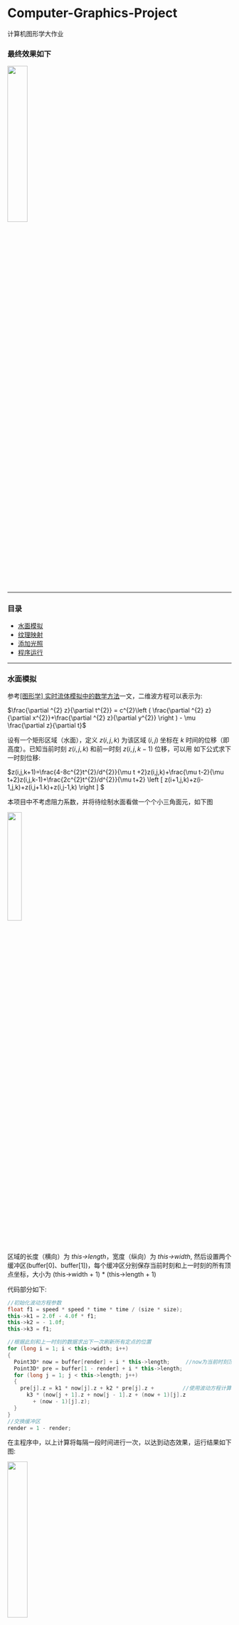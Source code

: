 # Computer-Graphics-Project
计算机图形学大作业
### <a name="result">最终效果如下</a>
<img src="https://github.com/cuiqingh/Computer-Graphics-Project/blob/main/img/%E6%9C%80%E5%90%8E%E6%95%88%E6%9E%9C.gif" width="30%">

---------

### 目录
* <a href="#water">水面模拟</a>
* <a href="#texture">纹理映射</a>
* <a href="#light">添加光照</a>
* <a href="#run">程序运行</a>

----------

### <a name="water">水面模拟</a>
参考[[图形学] 实时流体模拟中的数学方法](https://blog.csdn.net/zju_fish1996/article/details/52293782)一文，二维波方程可以表示为:

$\frac{\partial ^{2} z}{\partial t^{2}} = c^{2}\left ( \frac{\partial ^{2} z}{\partial x^{2}}+\frac{\partial ^{2} z}{\partial y^{2}} \right ) - \mu \frac{\partial z}{\partial t}$

设有一个矩形区域（水面），定义 $z(i,j,k)$ 为该区域 $(i,j)$ 坐标在 $k$ 时间的位移（即高度）。已知当前时刻 $z(i,j,k)$ 和前一时刻 $z(i,j,k-1)$ 位移，可以用
如下公式求下一时刻位移:

$z(i,j,k+1)=\frac{4-8c^{2}t^{2}/d^{2}}{\mu t +2}z(i,j,k)+\frac{\mu t-2}{\mu t+2}z(i,j,k-1)+\frac{2c^{2}t^{2}/d^{2}}{\mu t+2} \left [ z(i+1,j,k)+z(i-1,j,k)+z(i,j+1.k)+z(i,j-1,k) \right ] $

本项目中不考虑阻力系数，并将待绘制水面看做一个个小三角面元，如下图

<img src="https://github.com/cuiqingh/Computer-Graphics-Project/blob/main/img/%E7%BD%91%E6%A0%BC.png" width="25%">

区域的长度（横向）为 _this->length_，宽度（纵向）为 _this->width_,
然后设置两个缓冲区(buffer[0]、buffer[1])，每个缓冲区分别保存当前时刻和上一时刻的所有顶点坐标，大小为 (this->width + 1) \* (this->length + 1)

代码部分如下:
```C++
//初始化波动方程参数
float f1 = speed * speed * time * time / (size * size);
this->k1 = 2.0f - 4.0f * f1; 
this->k2 = - 1.0f;
this->k3 = f1;

//根据此刻和上一时刻的数据求出下一次刷新所有定点的位置
for (long i = 1; i < this->width; i++)
{
  Point3D* now = buffer[render] + i * this->length;     //now为当前时刻顶点信息，pre为上一时刻
  Point3D* pre = buffer[1 - render] + i * this->length;
  for (long j = 1; j < this->length; j++)
  {
    pre[j].z = k1 * now[j].z + k2 * pre[j].z +         //使用波动方程计算下一时刻坐标信息
      k3 * (now[j + 1].z + now[j - 1].z + (now + 1)[j].z
        + (now - 1)[j].z);
  }
}
//交换缓冲区
render = 1 - render;
```

在主程序中，以上计算将每隔一段时间进行一次，以达到动态效果，运行结果如下图:

<img src="https://github.com/cuiqingh/Computer-Graphics-Project/blob/main/img/%E7%BD%91%E6%A0%BC%E7%BA%BF%E5%9B%BE.gif" width="30%">

### <a name="texture">纹理映射</a>
这一部分主要将纹理贴图应用到水面的网格上，
其中读取bmp图片的函数(teture.h -> LoadBmpFile)是自定义的，也可以直接调用其他库中的函数，
opengl加载纹理主要用到下面几个函数:

```C++
glEnable(GL_TEXTURE_2D);            //启动纹理
glGenTextures(1, texture);                //加载一个纹理对象到texture
glBindTexture(GL_TEXTURE_2D, texture);    //创建或使用一个已命名的纹理，这里是绑定一个2D纹理到texture
glTexParameteri(GL_TEXTURE_2D, GL_TEXTURE_MAG_FILTER, GL_LINEAR);   //设置纹理的一些特性，比如这里设置纹理过滤方式为线性插值
void WINAPI glTexImage2D(           //指定二维纹理图像，即将图像信息绑定到该纹理上，此处纹理对应的是上面最近的绑定纹理
         GLenum  target,
         GLint   level,
         GLint   internalformat,
         GLsizei width,
         GLsizei height,
         GLint   border,
         GLint   format,
         GLenum  type,
   const GLvoid  *pixels
);
glTexCoord2f(GLfloat s,GLfloat t);    //后面跟glVertex3f, 将纹理图上的坐标到网格上的坐标做一个映射
glDisable(GL_TEXTURE_2D);           //关闭纹理
```

代码部分主要实现将纹理图正确映射到网格区域中,在Fluid类中设置 indices[3][faceNum] 和 texcoords[3][2][faceNum],前者保存从面到点的索引，后者存放
从网格到纹理图片的坐标映射，算法部分如下:
```C++
long idx = 0;
float wUnit = 1.0f / this->width;           //纹理图片的大小固定为1×1
float lUnit = 1.0f / this->length;

for (int i = 0; i < this->width; i++) {
  for (int j = 0; j < this->length; j++, idx++) {
    //下三角面片
    long t = i * (this->length + 1) + j;

    indices[0][idx] = t;
    indices[1][idx] = t + 1;
    indices[2][idx] = t + this->length + 1;

    texcoords[0][0][idx] = j * lUnit;
    texcoords[0][1][idx] = i * wUnit;
    texcoords[1][0][idx] = (j + 1) * lUnit;
    texcoords[1][1][idx] = i * wUnit;
    texcoords[2][0][idx] = j * lUnit;
    texcoords[2][1][idx] = (i + 1) * wUnit;
  }
}

for (int i = 1; i < this->width + 1; i++) {
  for (int j = 1; j < this->length + 1; j++, idx++) {
    //上三角面片
    long t = i * (this->length + 1) + j;

    indices[0][idx] = t;
    indices[1][idx] = t - 1;
    indices[2][idx] = t - this->length - 1;

    texcoords[0][0][idx] = j * lUnit;
    texcoords[0][1][idx] = i * wUnit;
    texcoords[1][0][idx] = (j - 1) * lUnit;
    texcoords[1][1][idx] = i * wUnit;
    texcoords[2][0][idx] = j * lUnit;
    texcoords[2][1][idx] = (i - 1) * wUnit;
  }
}
```
texcoords下标对应三角面元的位置如下图:

<img src="https://github.com/cuiqingh/Computer-Graphics-Project/blob/main/img/%E4%B8%8B%E4%B8%89%E8%A7%92.png" width="20%">
<img src="https://github.com/cuiqingh/Computer-Graphics-Project/blob/main/img/%E4%B8%8A%E4%B8%89%E8%A7%92.png" width="20%">

增加纹理后的效果如下:

<img src="https://github.com/cuiqingh/Computer-Graphics-Project/blob/main/img/%E6%B7%BB%E5%8A%A0%E7%BA%B9%E7%90%86.gif" width="30%">

然后调节波动方程的参数以美化绘制结果，并在水面四周添加五个背景纹理，做成虚拟的天空盒，
同时改写键盘回调函数，能通过按键控制视角的移动，这里主要使用glLookAt函数，需要注意每个参数的效果:
```C++
//a和d控制视角左右移动，w和s控制视角上下移动，1和2控制上下高度
void keyBoard(unsigned char key, int x, int y) {
	switch (key)
	{
	case 'a':
	case 'A':
		angleXy += 2.0; break;
	case 'd':
	case 'D':
		angleXy -= 2.0; break;
	case 'w':
	case 'W':
		angleXz += 2.0; break;
	case 's':
	case 'S':
		angleXz -= 2.0; break;
	case '1':
		z += (float)sin(PI * angleXz / 180.0f) * 1.0;
		break;
	case '2':
		z -= (float)sin(PI * angleXz / 180.0f) * 1.0;
	}
	
	glutPostRedisplay();
}

gluLookAt(x, y, z, float(x + 100 * cos(PI * angleXz / 180.0f)),
    float(y + 100 * sin(PI * angleXy / 180.0f)),
    float(z + 100 * sin(PI * angleXz / 180.0f)), 0.0f, 0.0f, 1.0f);
```

效果如下:

<img src="https://github.com/cuiqingh/Computer-Graphics-Project/blob/main/img/%E5%A4%A9%E7%A9%BA%E7%9B%92.gif" width="30%">

(这里可以看到水面还是有明显的边界感，因为此前的版本纹理映射算法有些小bug，在之后版本已经调整好了)

### <a name="light">添加光照</a>
在场景中添加光源，包括环境光、漫射光、镜面反射和光源，还有水面的材质设置，代码包括以下:
```C++
GLfloat ambient[] = { 2.0f, 2.0f, 2.0f, 1.0f };		// 整个场景的环境光强度 
GLfloat diffuse[] = { 1.0f, 1.0f, 1.0f, 1.0f };
GLfloat specular[] = { 1.0f, 1.0f, 1.0f, 1.0f };		//漫射光
GLfloat position[] = { 100.0f, 180.0f, 180.0f, 1.0f };	//光源位置
GLfloat mat_specular[] = { 1.0f, 1.0f, 1.0f, 1.0f };	//镜面反射参数
GLfloat mat_shininess[] = { 50.0 };		//高光指数

glMaterialfv(GL_FRONT, GL_SPECULAR, mat_specular);     //设置材质
glMaterialfv(GL_FRONT, GL_SHININESS, mat_shininess);

glLightfv(GL_LIGHT0, GL_POSITION, position);
glLightfv(GL_LIGHT0, GL_AMBIENT, ambient);
glLightfv(GL_LIGHT0, GL_DIFFUSE, diffuse);
glLightfv(GL_LIGHT0, GL_SPECULAR, specular);

glEnable(GL_LIGHTING);		//启用光源
glEnable(GL_LIGHT0);
glEnable(GL_DEPTH_TEST);
```
其中，反射光需要得到顶点的法向量，法向量的计算较为复杂，先通过计算得到每个面元的法向量，如果以面法向量作为顶点法向量，
得到的反射效果如下:

<img src="https://github.com/cuiqingh/Computer-Graphics-Project/blob/main/img/%E4%BB%A5%E9%9D%A2%E6%B3%95%E5%90%91%E9%87%8F%E7%9A%84%E5%85%89%E7%85%A7%E6%95%88%E6%9E%9C.gif" width="30%">

即类似镜片的效果，然后计算顶点法向量。如果一个顶点在多个面中，则需要取相关的所有面的法向量之和再规范化为单位向量，这部分需要讨论边界和内部节点，代码如下:
```C++
void computeNormal() {
	//计算所有三角面元的法向量
	long idx = 0;
	for (int i = 0; i < this->width; i++) {
		for (int j = 0; j < this->length; j++, idx++) {

			long t = i * (this->length + 1) + j;
			int i_0 = t;
			int i_1 = t + 1;
			int i_2 = t + this->length + 1;

			Vector3D z_o(buffer[0][i_1].x - buffer[0][i_0].x, buffer[0][i_1].y - buffer[0][i_0].y, buffer[0][i_1].z - buffer[0][i_0].z);
			Vector3D z_t(buffer[0][i_2].x - buffer[0][i_0].x, buffer[0][i_2].y - buffer[0][i_0].y, buffer[0][i_2].z - buffer[0][i_0].z);
			faceNormal[idx].cross(z_o, z_t).normalize();

		}
	}
	for (int i = 1; i < this->width + 1 ; i++) {
		for (int j = 1; j < this->length + 1; j++, idx++) {

			long t = i * (this->length + 1) + j;
			int i_0 = t;
			int i_1 = t + 1;
			int i_2 = t + this->length + 1;

			Vector3D z_o(buffer[0][i_1].x - buffer[0][i_0].x, buffer[0][i_1].y - buffer[0][i_0].y, buffer[0][i_1].z - buffer[0][i_0].z);
			Vector3D z_t(buffer[0][i_2].x - buffer[0][i_0].x, buffer[0][i_2].y - buffer[0][i_0].y, buffer[0][i_2].z - buffer[0][i_0].z);
			faceNormal[idx].cross(z_o, z_t).normalize();

		}
	}
	//计算所有顶点的法向量
	long triangles = this->width * this->length;
	idx = 0;
	for (int i = 0; i < this->width + 1; i++) {
		for (int j = 0; j < this->length + 1; j++, idx++) {
			if (i == 0) {
				//第一行
				if (j == 0) {
					vertexNormal[idx] = faceNormal[0];
				}
				else if (j == this->length) {
					vertexNormal[idx] = (faceNormal[idx - 1] + faceNormal[triangles + idx - 1]).normalize();
				}
				else {
					vertexNormal[idx] = (faceNormal[idx - 1] + faceNormal[triangles + idx - 1] + 
						faceNormal[idx]).normalize();
				}
			}
			else if (i < this->width) {
				//中间行
				long base = this->length;
				if (j == 0) {
					vertexNormal[idx] = (faceNormal[i * base] + faceNormal[(i - 1) * base] + 
						faceNormal[(i - 1) * base + triangles]).normalize();
				}
				else if (j == this->length) {
					vertexNormal[idx] = (faceNormal[(i + 1) * base - 1] + faceNormal[(i + 1) * base + triangles - 1] +
						faceNormal[i * base + triangles - 1]).normalize();
				}
				else {
					vertexNormal[idx] = (faceNormal[i * base + j - 1] + faceNormal[i * base + j + triangles - 1] +
						faceNormal[i * base + j] + faceNormal[(i - 1) * base + j + triangles - 1] +
						faceNormal[(i - 1) * base + j] + faceNormal[(i - 1) * base + j + triangles]).normalize();
				}
			}
			else {
				//最后面一行
				long base = this->length;
				if (j == 0) {
					vertexNormal[idx] = (faceNormal[(i - 1) * base] + faceNormal[(i - 1) * base + 1]).normalize();
				}
				else if (j == this->length) {
					vertexNormal[idx] = faceNormal[i * base - 1];
				}
				else {
					vertexNormal[idx] = (faceNormal[(i - 1) * base + j + triangles - 1] + faceNormal[(i - 1) * base + j] +
						faceNormal[(i - 1) * base + j + triangles]).normalize();
				}
			}
		}
	}
}
```
之后经过测试，发现光照效果不明显，不知道是法向量计算错误还是全局光照设置有问题，请各位自行判断。

<a href="result">最终效果</a>
